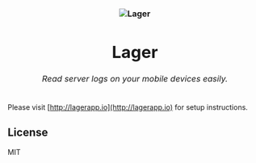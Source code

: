 <h3 align="center">
  <div align="center">
    <img src="http://i.imgur.com/akSDI6o.png" alt="Lager" />
    <h1>Lager</h1>
    <h6>Read server logs on your mobile devices easily.</h6>
  </div>
</h3>

Please visit [http://lagerapp.io](http://lagerapp.io) for setup instructions.

## License
MIT
